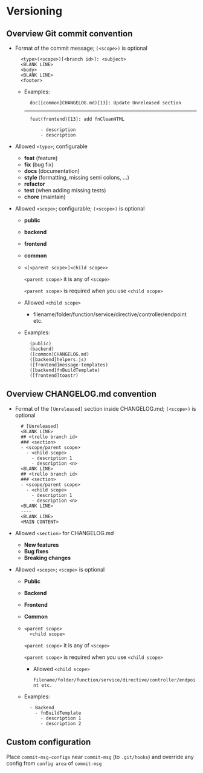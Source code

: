 # Versioning

## Overview Git commit convention

- Format of the commit message; `(<scope>)` is optional

        <type>(<scope>)[<branch id>]: <subject>
        <BLANK LINE>
        <body>
        <BLANK LINE>
        <footer>

    - Examples:
        
            doc([common]CHANGELOG.md)[13]: Update Unreleased section

        ---

            feat(frontend)[13]: add fnCleanHTML

                - description
                - description

- Allowed `<type>`; configurable

    - **feat** (feature)
    - **fix** (bug fix)
    - **docs** (documentation)
    - **style** (formatting, missing semi colons, …)
    - **refactor**
    - **test** (when adding missing tests)
    - **chore** (maintain)
  
- Allowed `<scope>`; configurable; `(<scope>)` is optional

    - **public**
    - **backend**
    - **frontend**
    - **common**
    - `<[<parent scope>]<child scope>>`

        `<parent scope>` it is any of `<scope>`
    
        `<parent scope>` is required when you use `<child scope>`
    
    - Allowed `<child scope>`

        - filename/folder/function/service/directive/controller/endpoint etc.

    - Examples:

            (public)
            (backend)
            ([common]CHANGELOG.md)
            ([backend]helpers.js)
            ([frontend]message-templates)
            ([backend]fnBuildTemplate)
            ([frontend]toastr)

## Overview CHANGELOG.md convention

- Format of the `[Unreleased]` section inside CHANGELOG.md; `(<scope>)` is optional

        # [Unreleased]
        <BLANK LINE>
        ## <trello branch id>
        ### <section>
        - <scope/parent scope>
          - <child scope>
            - description 1
            - description <n>
        <BLANK LINE>
        ## <trello branch id>
        ### <section>
        - <scope/parent scope>
          - <child scope>
            - description 1
            - description <n>
        <BLANK LINE>
        ----
        <BLANK LINE>
        <MAIN CONTENT>

- Allowed `<section>` for CHANGELOG.md

    - **New features**
    - **Bug fixes**
    - **Breaking changes**

- Allowed `<scope>`; `<scope>` is optional

    - **Public**
    - **Backend**
    - **Frontend**
    - **Common**
    -     <parent scope>
            <child scope>

        `<parent scope>` it is any of `<scope>`
        
        `<parent scope>` is required when you use `<child scope>`

        - Allowed `<child scope>`

            `filename/folder/function/service/directive/controller/endpoint etc.`
    
    - Examples:

            - Backend
              - fnBuildTemplate
                - description 1
                - description 2

## Custom configuration

Place `commit-msg-configs` near `commit-msg` (to `.git/hooks`) and override any config from `config area` of `commit-msg`

